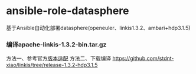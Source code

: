 # ansible-role-datasphere
基于Ansible自动化部署datasphere(openeuler、linkis1.3.2、ambari+hdp3.1.5)
### 编译apache-linkis-1.3.2-bin.tar.gz
方法一、参考官方[版本适配](https://linkis.apache.org/zh-CN/docs/latest/deployment/version-adaptation/)
方法二、下载编译 https://github.com/stdnt-xiao/linkis/tree/release-1.3.2-hdp3.1.5